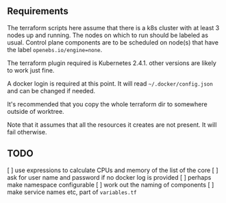 ## Requirements


The terraform scripts here assume that there is a k8s cluster with at least 3
nodes up and running.  The nodes on which to run should be labeled as usual.
Control plane components are to be scheduled on node(s) that have the
label `openebs.io/engine=none`.

The terraform plugin required is Kubernetes 2.4.1. other versions are likely to
work just fine.

A docker login is required at this point. It will read `~/.docker/config.json`
and can be changed if needed.

It's recommended that you copy the whole terraform dir to somewhere outside of
worktree.

Note that it assumes that all the resources it creates are not present. It will
fail otherwise.


## TODO

[ ] use expressions to calculate CPUs and memory of the list of the core
[ ] ask for user name and password if no docker log is provided
[ ] perhaps make namespace configurable
[ ] work out the naming of components
[ ] make service names etc, part of `variables.tf`
